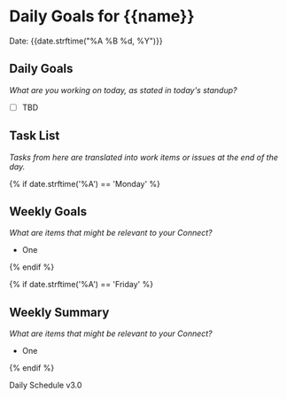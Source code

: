 # Daily Goals for {{name}}

Date: {{date.strftime("%A %B %d, %Y")}}

## Daily Goals

_What are you working on today, as stated in today's standup?_

- [ ] TBD

## Task List

_Tasks from here are translated into work items or issues at the end of the day._

{% if date.strftime('%A') == 'Monday' %}
## Weekly Goals

_What are items that might be relevant to your Connect?_

- One

{% endif %}

{% if date.strftime('%A') == 'Friday' %}
## Weekly Summary

_What are items that might be relevant to your Connect?_

- One

{% endif %}

<!-->Daily Schedule v3.0</!-->